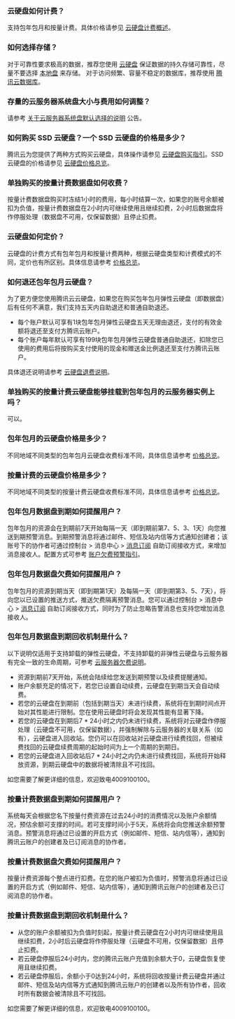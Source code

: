 ### 云硬盘如何计费？
支持包年包月和按量计费。具体价格请参见 [云硬盘计费概述](https://cloud.tencent.com/document/product/362/32361)。

### 如何选择存储？
对于可靠性要求极高的数据，推荐您使用 [云硬盘](https://cloud.tencent.com/document/product/213/32811) 保证数据的持久存储可靠性，尽量不要选择 [本地盘](https://cloud.tencent.com/doc/product/213/5798) 来存储。
对于访问频繁、容量不稳定的数据库，推荐使用 [腾讯云数据库](https://cloud.tencent.com/product/tencentdb-catalog)。

### 存量的云服务器系统盘大小与费用如何调整？
请参考 [关于云服务器系统盘默认选择的说明](https://cloud.tencent.com/document/product/213/9612) 公告。

### 如何购买 SSD 云硬盘？一个 SSD 云硬盘的价格是多少？
腾讯云为您提供了两种方式购买云硬盘，具体操作请参见 [云硬盘购买指引](https://cloud.tencent.com/document/product/362/2732)。SSD 云硬盘的价格请参见 [云硬盘价格总览](https://cloud.tencent.com/document/product/362/2413#CBS)。

### 单独购买的按量计费数据盘如何收费？
按量计费数据盘购买时冻结1小时的费用，每小时结算一次，如果您的账号余额被扣为负值，按量计费数据盘在2小时内可继续使用且继续扣费，2小时后数据盘将作停服处理（数据盘不可用，仅保留数据）且停止扣费。

### 云硬盘如何定价？
云硬盘的计费方式有包年包月和按量计费两种，根据云硬盘类型和计费模式的不同，定价也有所区别。具体信息请参考 [价格总览](https://cloud.tencent.com/document/product/362/2413)。

### 如何退还包年包月云硬盘？
为了更方便您使用腾讯云云硬盘，如果您在购买包年包月弹性云硬盘（即数据盘）后有任何不满意，我们支持五天内自助退还和普通自助退还。
- 每个账户默认可享有1块包年包月弹性云硬盘五天无理由退还，支付的有效金额将退还至支付方腾讯云账户。
- 每个账户每年默认可享有199块包年包月弹性云硬盘普通自助退还，扣除您已使用的费用后将按购买支付使用的现金和赠送金比例退还至支付方腾讯云账户。

具体退还说明请参考 [云硬盘退费说明](https://cloud.tencent.com/document/product/362/18072)。

### 单独购买的按量计费云硬盘能够挂载到包年包月的云服务器实例上吗？
可以。

### 包年包月的云硬盘价格是多少？
不同地域不同类型的包年包月云硬盘收费标准不同，具体信息请参考 [价格总览](https://cloud.tencent.com/document/product/362/2413)。

### 按量计费的云硬盘价格是多少？
不同地域不同类型的按量计费云硬盘收费标准不同，具体信息请参考 [价格总览](https://cloud.tencent.com/document/product/362/2413)。

### 包年包月数据盘到期如何提醒用户？
包年包月的资源会在到期前7天开始每隔一天（即到期前第7、5、3、1天）向您推送到期预警消息。到期预警消息将通过邮件、短信及站内信等方式通知创建者；该账号下的协作者可通过控制台 > 消息中心 > [消息订阅](https://console.cloud.tencent.com/message/subscription) 自助订阅接收方式，来增加消息接收人。配置方式可参考 [账户欠费预警指引](https://cloud.tencent.com/document/product/555/35518)。

### 包年包月数据盘欠费如何提醒用户？
包年包月的资源到期当天（即到期第1天）及每隔一天（即到期第3、5、7天），将向您以已设置的推送方式，推送欠费隔离预警消息。您可以通过控制台 > 消息中心 > [消息订阅](https://console.cloud.tencent.com/message/subscription) 自助订阅接收方式，同时为了防止忽略告警消息也支持您增加消息接收人。

### 包年包月数据盘到期回收机制是什么？
以下说明仅适用于支持卸载的弹性云硬盘，不支持卸载的非弹性云硬盘与云服务器有完全一致的生命周期，可参考 [云服务器欠费说明](https://cloud.tencent.com/document/product/213/2181)。
- 资源到期前7天开始，系统会陆续给您发送到期预警以及续费提醒通知。
- 账户余额充足的情况下，若您已设置自动续费，云硬盘在到期当天会自动续费。
- 若您的云硬盘在到期前（包括到期当天）未进行续费，系统将在到期时间点开始对其性能进行限制。您在使用云硬盘时将会发现其性能有显著下降。
- 若您的云硬盘在到期后7 * 24小时之内仍未进行续费，系统将对云硬盘作停服处理（云硬盘不可用，仅保留数据），并强制解除与云服务器的关联关系（如有），云硬盘进入回收站。您仍可以在回收站对云硬盘进行续费找回，但被续费找回的云硬盘续费周期的起始时间为上一个周期的到期日。
- 若您的云硬盘进入回收站后7 * 24小时之内仍未进行续费找回，系统将开始释放资源，到期云硬盘中的数据将被清除且不可找回。

如您需要了解更详细的信息，欢迎致电4009100100。

### 按量计费数据盘到期如何提醒用户？
系统每天会根据您名下按量付费资源在过去24小时的消费情况以及账户余额情况，预估余额可支撑的时间。若可支撑时间小于5天，系统将会向您推送余额预警消息。预警消息将通过已设置的开启方式（例如邮件、短信、站内信等），通知到腾讯云账户的创建者及已订阅消息的协作者。

### 按量计费数据盘欠费如何提醒用户？
按量计费资源每个整点进行扣费。在您的账户被扣为负值时，预警消息将通过已设置的开启方式（例如邮件、短信、站内信等），通知到腾讯云账户的创建者及已订阅消息的协作者。

### 按量计费数据盘到期回收机制是什么？
- 从您的账户余额被扣为负值时刻起，按量计费云硬盘在2小时内可继续使用且继续扣费，2小时后云硬盘将作停服处理（云硬盘不可用，仅保留数据）且停止扣费。
- 若云硬盘停服后24小时内，您的腾讯云账户充值到余额大于0，云硬盘恢复使用且继续扣费。
- 若云硬盘停服后，余额小于0达到24小时，系统将回收按量计费云硬盘并通过邮件、短信及站内信等方式通知到腾讯云账户的创建者以及所有协作者，回收时所有数据会被清除且不可找回。

如您需要了解更详细的信息，欢迎致电4009100100。


